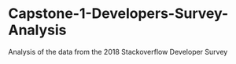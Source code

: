# Capstone-1-Developers-Survey-Analysis
Analysis of the data from the 2018 Stackoverflow Developer Survey 

